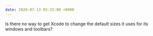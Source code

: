 ```yaml
---
date: 2020-07-13 03:33:00 +0900
---
```


Is there no way to get Xcode to change the default sizes it uses for its windows and toolbars?

